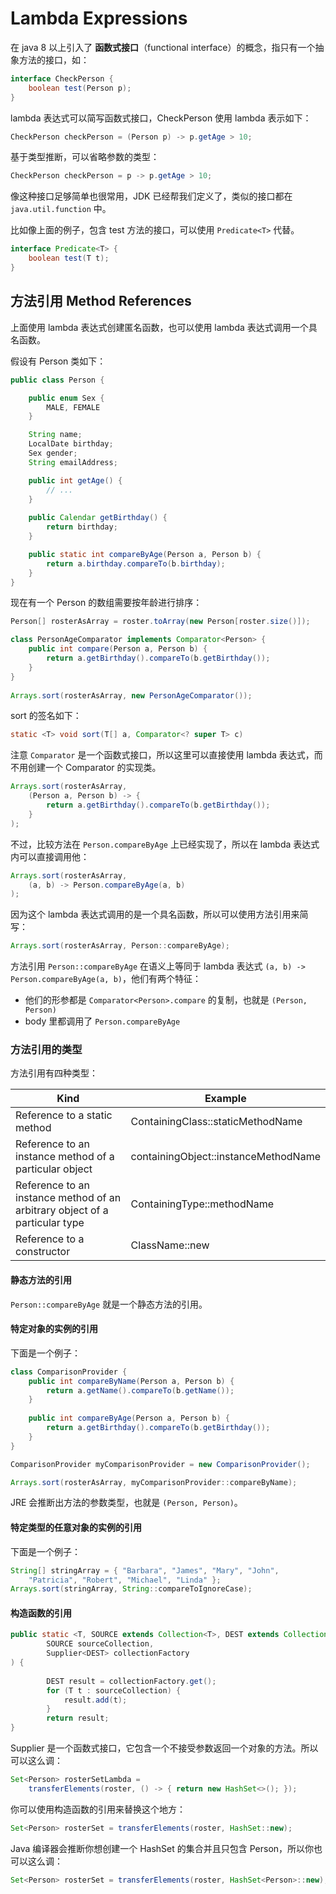 # Lambda Expressions

在 java 8 以上引入了 **函数式接口**（functional interface）的概念，指只有一个抽象方法的接口，如：

```java
interface CheckPerson {
    boolean test(Person p);
}
```

lambda 表达式可以简写函数式接口，CheckPerson 使用 lambda 表示如下：

```java
CheckPerson checkPerson = (Person p) -> p.getAge > 10;
```

基于类型推断，可以省略参数的类型：

```java
CheckPerson checkPerson = p -> p.getAge > 10;
```

像这种接口足够简单也很常用，JDK 已经帮我们定义了，类似的接口都在 `java.util.function` 中。

比如像上面的例子，包含 test 方法的接口，可以使用 `Predicate<T>` 代替。

```java
interface Predicate<T> {
    boolean test(T t);
}
```

## 方法引用 Method References

上面使用 lambda 表达式创建匿名函数，也可以使用 lambda 表达式调用一个具名函数。

假设有 Person 类如下：

```java
public class Person {

    public enum Sex {
        MALE, FEMALE
    }

    String name;
    LocalDate birthday;
    Sex gender;
    String emailAddress;

    public int getAge() {
        // ...
    }
    
    public Calendar getBirthday() {
        return birthday;
    }    

    public static int compareByAge(Person a, Person b) {
        return a.birthday.compareTo(b.birthday);
    }
}
```

现在有一个 Person 的数组需要按年龄进行排序：

```java
Person[] rosterAsArray = roster.toArray(new Person[roster.size()]);

class PersonAgeComparator implements Comparator<Person> {
    public int compare(Person a, Person b) {
        return a.getBirthday().compareTo(b.getBirthday());
    }
}
        
Arrays.sort(rosterAsArray, new PersonAgeComparator());
```

sort 的签名如下：

```java
static <T> void sort(T[] a, Comparator<? super T> c)
```

注意 `Comparator` 是一个函数式接口，所以这里可以直接使用 lambda 表达式，而不用创建一个 Comparator 的实现类。

```java
Arrays.sort(rosterAsArray,
    (Person a, Person b) -> {
        return a.getBirthday().compareTo(b.getBirthday());
    }
);
```

不过，比较方法在 `Person.compareByAge` 上已经实现了，所以在 lambda 表达式内可以直接调用他：

```java
Arrays.sort(rosterAsArray,
    (a, b) -> Person.compareByAge(a, b)
);
```

因为这个 lambda 表达式调用的是一个具名函数，所以可以使用方法引用来简写：

```java
Arrays.sort(rosterAsArray, Person::compareByAge);
```

方法引用 `Person::compareByAge` 在语义上等同于 lambda 表达式 `(a, b) -> Person.compareByAge(a, b)`，他们有两个特征：

- 他们的形参都是 `Comparator<Person>.compare` 的复制，也就是 `(Person, Person)`
- body 里都调用了 `Person.compareByAge`

### 方法引用的类型

方法引用有四种类型：

| Kind | Example |
| --- | --- |
|Reference to a static method|	ContainingClass::staticMethodName|
|Reference to an instance method of a particular object |	containingObject::instanceMethodName|
|Reference to an instance method of an arbitrary object of a particular type	| ContainingType::methodName|
|Reference to a constructor |	ClassName::new|

#### 静态方法的引用

`Person::compareByAge` 就是一个静态方法的引用。

#### 特定对象的实例的引用 

下面是一个例子：

```java
class ComparisonProvider {
    public int compareByName(Person a, Person b) {
        return a.getName().compareTo(b.getName());
    }
        
    public int compareByAge(Person a, Person b) {
        return a.getBirthday().compareTo(b.getBirthday());
    }
}

ComparisonProvider myComparisonProvider = new ComparisonProvider();

Arrays.sort(rosterAsArray, myComparisonProvider::compareByName);
```

JRE 会推断出方法的参数类型，也就是 `(Person, Person)`。

#### 特定类型的任意对象的实例的引用

下面是一个例子：

```java
String[] stringArray = { "Barbara", "James", "Mary", "John",
    "Patricia", "Robert", "Michael", "Linda" };
Arrays.sort(stringArray, String::compareToIgnoreCase);
```

#### 构造函数的引用

```java
public static <T, SOURCE extends Collection<T>, DEST extends Collection<T>> DEST transferElements(
        SOURCE sourceCollection,
        Supplier<DEST> collectionFactory
) {
        
        DEST result = collectionFactory.get();
        for (T t : sourceCollection) {
            result.add(t);
        }
        return result;
}
```

Supplier 是一个函数式接口，它包含一个不接受参数返回一个对象的方法。所以可以这么调：

```java
Set<Person> rosterSetLambda =
    transferElements(roster, () -> { return new HashSet<>(); });
```

你可以使用构造函数的引用来替换这个地方：

```java
Set<Person> rosterSet = transferElements(roster, HashSet::new);
```

Java 编译器会推断你想创建一个 HashSet 的集合并且只包含 Person，所以你也可以这么调：

```java
Set<Person> rosterSet = transferElements(roster, HashSet<Person>::new);
```

